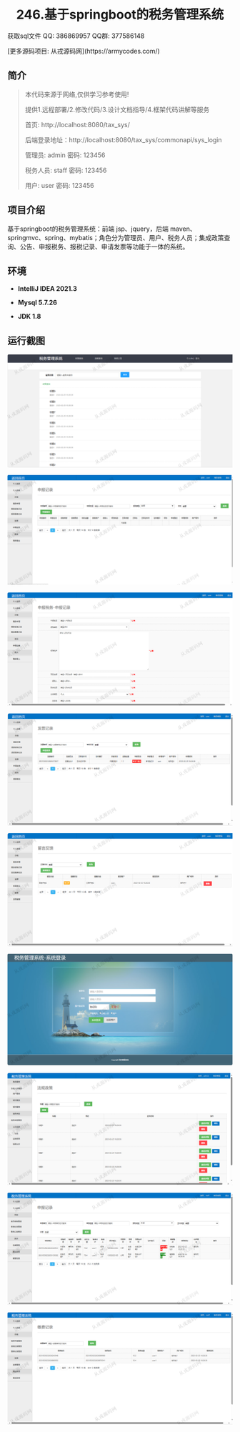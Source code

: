 <p><h1 align="center">246.基于springboot的税务管理系统</h1></p>

<p> 获取sql文件 QQ: 386869957 QQ群: 377586148 </p>
<p> [更多源码项目: 从戎源码网](https://armycodes.com/) </p>

## 简介

> 本代码来源于网络,仅供学习参考使用!
>
> 提供1.远程部署/2.修改代码/3.设计文档指导/4.框架代码讲解等服务
> 
> 首页: http://localhost:8080/tax_sys/
>
> 后端登录地址：http://localhost:8080/tax_sys/commonapi/sys_login
>
> 管理员: admin   密码: 123456
>  
> 税务人员: staff 密码: 123456
> 
> 用户: user 密码: 123456

## 项目介绍
基于springboot的税务管理系统：前端 jsp、jquery，后端 maven、springmvc、spring、mybatis；角色分为管理员、用户、税务人员；集成政策查询、公告、申报税务、报税记录、申请发票等功能于一体的系统。

## 环境

- <b>IntelliJ IDEA 2021.3</b>

- <b>Mysql 5.7.26</b>

- <b>JDK 1.8</b>

## 运行截图
![](screenshot/1.png)

![](screenshot/2.png)

![](screenshot/3.png)

![](screenshot/4.png)

![](screenshot/5.png)

![](screenshot/6.png)

![](screenshot/7.png)

![](screenshot/8.png)

![](screenshot/9.png)